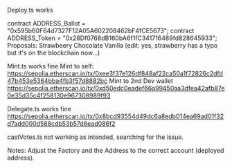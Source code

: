 Deploy.ts works

contract ADDRESS_Ballot = "0x595b60F64d7327F12A05A602208462bF4fCE5673";
contract ADDRESS_Token = "0x28Df0768dB160bA6f1fC341716489fd828645933";
Proposals: Strawbeery Chocolate Vanilla 
(edit: yes, strawberry has a typo but it's on the blockchain now...) 

Mint.ts works fine
Mint to self:
https://sepolia.etherscan.io/tx/0xee3f37e126df848af22ca50a1f72826c2dfd47b453e5364bba4fb3f57d8882bc
Mint to 2nd Dev wallet
https://sepolia.etherscan.io/tx/0xd50edc0eadef66a99450aa3dfea42afb87e0e35d35c4f258130e967308989f93

Delegate.ts works fine 
https://sepolia.etherscan.io/tx/0x8bcd93554d49dc6a8edb014ea69ad01f32d7add000d588cdb53b57d8ead086f2

castVotes.ts
not working as intended, searching for the issue.

Notes: Adjust the Factory and the Address to the correct account (deployed address). 
